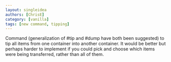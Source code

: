 ```yaml
---
layout: singleidea
authors: [ChrisE]
category: [vanilla]
tags: [new command, tipping]
---
```

Command (generalization of #tip and #dump have both been suggested) to tip all items from one container into another container. It would be better but perhaps harder to implement if you could pick and choose which items were being transferred, rather than all of them.
